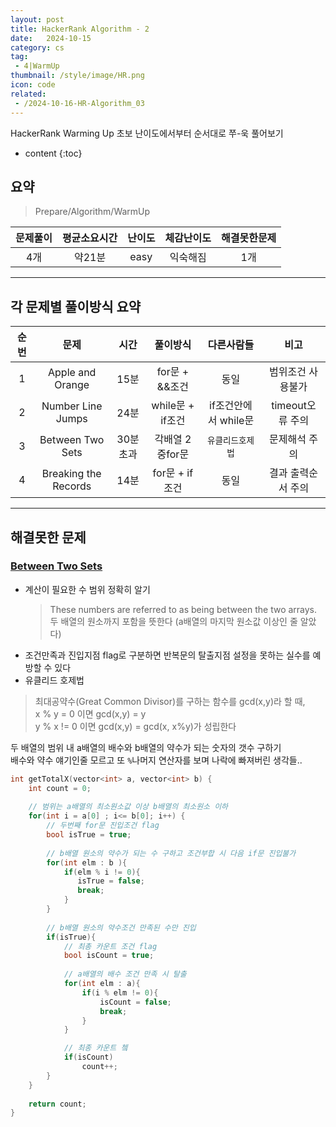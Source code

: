 ```yaml
---
layout: post
title: HackerRank Algorithm - 2
date:   2024-10-15
category: cs
tag:
 - 4|WarmUp
thumbnail: /style/image/HR.png
icon: code
related: 
 - /2024-10-16-HR-Algorithm_03
---
```


HackerRank Warming Up 초보 난이도에서부터 순서대로 쭈-욱 풀어보기  

* content
{:toc}


##  요약

> Prepare/Algorithm/WarmUp

|문제풀이|평균소요시간|난이도|체감난이도|해결못한문제|
|:---:|:---:|:---:|:---:|:---:|
|4개|약21분|easy|익숙해짐|1개|

***

##  각 문제별 풀이방식 요약

|순번|문제|시간|풀이방식|다른사람들|비고|
|:---:|:---:|:---:|:---:|:---:|:---:|
|1|Apple and Orange|15분|for문 + &&조건 |동일|범위조건 사용불가|
|2|Number Line Jumps|24분|while문 + if조건|if조건안에서 while문|timeout오류 주의|
|3|Between Two Sets|30분 초과|각배열 2중for문|`유클리드호제법`|문제해석 주의|
|4|Breaking the Records|14분|for문 + if조건|동일|결과 출력순서 주의|


***
##  해결못한 문제 

### [Between Two Sets](https://www.hackerrank.com/challenges/between-two-sets/problem?isFullScreen=true)

+ 계산이 필요한 수 범위 정확히 알기  
    > These numbers are referred to as being between the two arrays.  
    두 배열의 원소까지 포함을 뜻한다 (a배열의 마지막 원소값 이상인 줄 알았다)  
+ 조건만족과 진입지점 flag로 구분하면 반복문의 탈출지점 설정을 못하는 실수를 예방할 수 있다  
+ 유클리드 호제법  
> 최대공약수(Great Common Divisor)를 구하는 함수를 gcd(x,y)라 할 때,  
x % y = 0 이면 gcd(x,y) = y  
y % x != 0 이면 gcd(x,y) = gcd(x, x%y)가 성립한다 

두 배열의 범위 내 a배열의 배수와 b배열의 약수가 되는 숫자의 갯수 구하기  
배수와 약수 얘기인줄 모르고 또 `%`나머지 연산자를 보며 나락에 빠져버린 생각들..  

```cpp
int getTotalX(vector<int> a, vector<int> b) {
    int count = 0;
    
    // 범위는 a배열의 최소원소값 이상 b배열의 최소원소 이하
    for(int i = a[0] ; i<= b[0]; i++) {
        // 두번째 for문 진입조건 flag 
        bool isTrue = true;
        
        // b배열 원소의 약수가 되는 수 구하고 조건부합 시 다음 if문 진입불가
        for(int elm : b ){
            if(elm % i != 0){
               isTrue = false;
               break;
            }  
        }
        
        // b배열 원소의 약수조건 만족된 수만 진입
        if(isTrue){
            // 최총 카운트 조건 flag
            bool isCount = true;
            
            // a배열의 배수 조건 만족 시 탈출
            for(int elm : a){
                if(i % elm != 0){
                    isCount = false;
                    break;
                }
            }

            // 최종 카운트 쳌
            if(isCount)
                count++;
        }
    }
    
    return count;
}
```

<br>